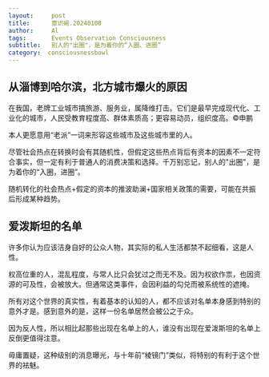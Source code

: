 ```yaml
---
layout:     post
title:      意识碗.20240108
author:     Al
tags: 		Events Observation Consciousness
subtitle:  	别人的"出圈"，是为着你的“入圈、进圈”
category:  consciousnessbowl
---
```

<!-- Start Writing Below in Markdown -->

## 从淄博到哈尔滨，北方城市爆火的原因

在我国，老牌工业城市搞旅游、服务业，属降维打击。它们是最早完成现代化、工业化的城市，人民受教育程度高、群体素质高；更容易动员，组织度高。©申鹏

本人更愿意用“老派”一词来形容这些城市及这些城市里的人。

尽管社会热点在转换时会有其随机性，但假定这些热点背后有资本的因素不一定符合事实，但一定有利于普通人的消费决策和选择。千万别忘记，别人的"出圈"，是为着你的“入圈，进圈”。

随机转化的社会热点+假定的资本的推波助澜+国家相关政策的需要，可能在共振后形成某种趋势。

## 爱泼斯坦的名单

许多你认为应该洁身自好的公众人物，其实际的私人生活都禁不起细看，这是人性。

权高位重的人，混乱程度，与常人比只会犹过之而无不及。因为权欲作祟，也因资源的可及性，会被放大。但通常这类事件，会因利益的勾兑而被系统性的遮掩。

所有对这个世界的真实性，有着基本的认知的人，都不应该对名单本身感到特别的意外才是。感到意外的是，这样一份名单居然会被公之于众。

因为反人性，所以相比起那些出现在名单上的人，谁没有出现在爱泼斯坦的名单上反倒更值得注意。

毋庸置疑，这种级别的消息曝光，与十年前“棱镜门”类似，将特别的有利于这个世界的袪魅。